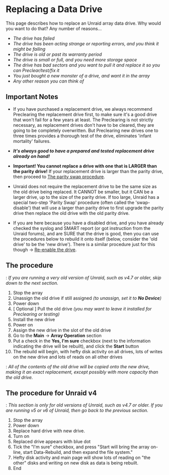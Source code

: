 # Replacing a Data Drive

This page describes how to replace an Unraid array data drive. Why
would you want to do that? Any number of reasons...

- *The drive has failed*
- *The drive has been acting strange or reporting errors, and you
    think it might be failing*
- *The drive is old or past its warranty period*
- *The drive is small or full, and you need more storage space*
- *The drive has bad sectors and you want to pull it and replace it so
    you can Preclear/test/fix it*
- *You just bought a new monster of a drive, and want it in the array*
- *Any other reason you can think of*

## Important Notes

- If you have purchased a replacement drive, we always recommend
    Preclearing the replacement drive first, to make sure it's a good
    drive that won't fail for a few years at least. The Preclearing is
    not strictly necessary, as replacement drives don't have to be
    cleared, they are going to be completely overwritten. But
    Preclearing new drives one to three times provides a thorough test
    of the drive, eliminates 'infant mortality' failures.

- ***It's always good to have a prepared and tested replacement drive
    already on hand!***

- **Important! You cannot replace a drive with one that is LARGER than
    the parity drive!** If your replacement drive is larger than the
    parity drive, then proceed to [The parity swap
    procedure](The_parity_swap_procedure.md).

- Unraid does not require the replacement drive to be the same size as
    the old drive being replaced. It CANNOT be smaller, but it CAN be a
    larger drive, up to the size of the parity drive. If too large,
    Unraid has a special two-step 'Parity Swap' procedure (often
    called the 'swap-disable') that will use a larger than parity
    drive to first upgrade the parity drive then replace the old drive
    with the old parity drive.

- If you are here because you have a disabled drive, and you have
    already checked the syslog and SMART report (or got instruction from
    the Unraid forums), and are SURE that the drive is good, then you
    can use the procedures below to rebuild it onto itself (below,
    consider the 'old drive' to be the 'new drive'). There is a
    similar procedure just for this though -\> [Re-enable the
    drive](/unraid-os/manual/storage-management.md#rebuilding-a-drive-onto-itself).

## The procedure

:   *If you are running a very old version of Unraid, such as v4.7 or
    older, skip down to the next section.*

1. Stop the array
2. Unassign the old drive if still assigned *(to unassign, set it to
    **No Device**)*
3. Power down
4. [ Optional ] Pull the old drive *(you may want to leave it
    installed for Preclearing or testing)*
5. Install the new drive
6. Power on
7. Assign the new drive in the slot of the old drive
8. Go to the **Main** -\> **Array Operation** section
9. Put a check in the **Yes, I'm sure** checkbox (next to the
    information indicating the drive will be rebuilt), and click the
    **Start** button
10. The rebuild will begin, with hefty disk activity on all drives, lots
    of writes on the new drive and lots of reads on all other drives

:   *All of the contents of the old drive will be copied onto the new
    drive, making it an exact replacement, except possibly with more
    capacity than the old drive.*

## The procedure for Unraid v4

:   *This section is only for old versions of Unraid, such as v4.7 or
    older. If you are running v5 or v6 of Unraid, then go back to the
    previous section.*

1. Stop the array
2. Power down
3. Replace hard drive with new drive.
4. Turn on
5. Replaced drive appears with blue dot
6. Tick the "I'm sure" checkbox, and press "Start will bring the
    array on-line, start Data-Rebuild, and then expand the file
    system."
7. Hefty disk activity and main page will show lots of reading on "the
    other" disks and writing on new disk as data is being rebuilt.
8. End
